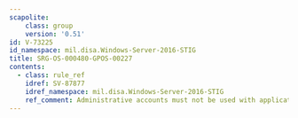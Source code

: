 ```yaml
---
scapolite:
    class: group
    version: '0.51'
id: V-73225
id_namespace: mil.disa.Windows-Server-2016-STIG
title: SRG-OS-000480-GPOS-00227
contents:
  - class: rule_ref
    idref: SV-87877
    idref_namespace: mil.disa.Windows-Server-2016-STIG
    ref_comment: Administrative accounts must not be used with applications  ...
---
```


